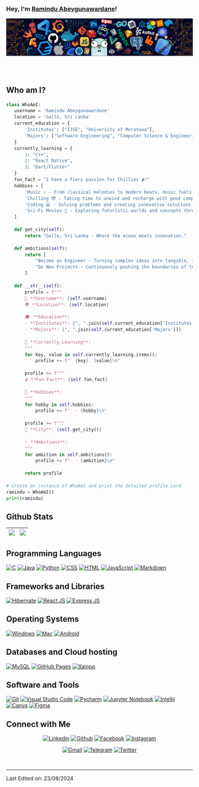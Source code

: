 ### Hey, I'm [Ramindu Abeygunawardane](https://ramindua.github.io/MyProfile/)!

![Github Banner](assets/banner.png)

<br />
<br />

## Who am I?

 ```python
class WhoAmI:
    username = 'Ramindu Abeygunawardane'
    location = 'Galle, Sri Lanka'
    current_education = {
        'Institutes': ["IJSE", "University of Moratuwa"],
        'Majors': ["Software Engineering", "Computer Science & Engineering (Data Science)"]
    }
    currently_learning = {
        1: "C++",
        2: "React Native",
        3: "Dart/Flutter"
    }
    fun_fact = "I have a fiery passion for Chillies 🌶️!"
    hobbies = [
        'Music 🎶 - From classical melodies to modern beats, music fuels my creativity.',
        'Chilling 😎 - Taking time to unwind and recharge with good company and great vibes.',
        'Coding 💻 - Solving problems and creating innovative solutions is my daily grind.',
        'Sci-Fi Movies 🎥 - Exploring futuristic worlds and concepts through the lens of science fiction.'
    ]

    def get_city(self):
        return "Galle, Sri Lanka - Where the ocean meets innovation."

    def ambitions(self):
        return [
            "Become an Engineer - Turning complex ideas into tangible, impactful solutions.",
            "Do New Projects - Continuously pushing the boundaries of technology with creative projects."
        ]

    def __str__(self):
        profile = f"""
        👤 **Username**: {self.username}
        🌍 **Location**: {self.location}

        🎓 **Education**:
        - **Institutes**: {", ".join(self.current_education['Institutes'])}
        - **Majors**: {", ".join(self.current_education['Majors'])}

        🚀 **Currently Learning**:
        """
        for key, value in self.currently_learning.items():
            profile += f"  {key}. {value}\n"

        profile += f"""
        🌶️ **Fun Fact**: {self.fun_fact}

        🎯 **Hobbies**:
        """
        for hobby in self.hobbies:
            profile += f"  - {hobby}\n"

        profile += f"""
        🌆 **City**: {self.get_city()}

        💡 **Ambitions**:
        """
        for ambition in self.ambitions():
            profile += f"  - {ambition}\n"

        return profile

# Create an instance of WhoAmI and print the detailed profile card
ramindu = WhoAmI()
print(ramindu)


 ```


## Github Stats

<img src="https://github-readme-stats.vercel.app/api?username=RaminduA&&show_icons=true&count_private=true&theme=github_dark">|<img src="https://github-readme-streak-stats.herokuapp.com/?user=RaminduA&theme=blueberry_duo"/>
|---|---|

## Programming Languages

<p>
    <a href="#"><img alt="C" src="https://img.shields.io/badge/C%20-%232370ED.svg?logo=c%2B%2B&logoColor=white"></a>
    <a href="#"><img alt="Java" src="https://img.shields.io/badge/Java-EC2025.svg?logo=java&logoColor=white"></a>
    <a href="#"><img alt="Python" src="https://img.shields.io/badge/Python%20-%23336D9C.svg?logo=python&logoColor=FFD745"></a>
    <a href="#"><img alt="CSS" src="https://img.shields.io/badge/CSS%20-%231572B6.svg?logo=css3&logoColor=white"></a>
    <a href="#"><img alt="HTML" src="https://img.shields.io/badge/HTML%20-%23E34F26.svg?logo=html5&logoColor=white"></a>
    <a href="#"><img alt="JavaScript" src="https://img.shields.io/badge/JavaScript%20-%23F7DF1E.svg?logo=javascript&logoColor=black"></a>
    <a href="#"><img alt="Markdown" src="https://img.shields.io/badge/Markdown-%23000000.svg?logo=markdown&logoColor=white"></a>
</p>

## Frameworks and Libraries

<p>
   <a href="#"><img alt="Hibernate" src="https://img.shields.io/badge/Hibernate-B2A573?logo=hibernate&logoColor=B2A573&color=black&labelColor=black"></a>
   <a href="#"><img alt="React JS" src="https://img.shields.io/badge/React-20232A?style=for-the-badge&logo=react&logoColor=61DAF"></a>
   <a href="#"><img alt="Express JS" src="https://img.shields.io/badge/Express%20js-000000?style=for-the-badge&logo=express&logoColor=white"></a>
</p>

## Operating Systems

<p>
	<a href="#"><img alt="Windows" src="https://img.shields.io/badge/Windows-0078D6?logo=windows&logoColor=white"></a>
	<a href="#"><img alt="Mac" src="https://img.shields.io/badge/Mac_Os-000000?logo=apple&logoColor=white"></a>
	<a href="#"><img alt="Android" src="https://img.shields.io/badge/Android-3DDC84?style=for-the-badge&logo=android&logoColor=white"></a>
</p>

## Databases and Cloud hosting

<p>
    <a href="#"><img alt="MySQL" src="https://img.shields.io/badge/MySQL-005C84?style=for-the-badge&logo=mysql&logoColor=white"></a>
    <a href="#"><img alt="GitHub Pages" src="https://img.shields.io/badge/GitHub%20Pages-%23327FC7.svg?logo=github&logoColor=white"></a>
    <a href="#"><img alt="Xampp" src="https://img.shields.io/badge/Xampp%20-%23430098.svg?logo=xampp&logoColor=white"></a>
</p> 

## Software and Tools

<p>
    <a href="#"><img alt="Git" src="https://img.shields.io/badge/Git%20-%23F05033.svg?logo=git&logoColor=white"></a>
    <a href="#"><img alt="Visual Studio Code" src="https://img.shields.io/badge/Visual%20Studio%20Code-0078d7.svg?logo=visual-studio-code&logoColor=white"></a>
    <a href="#"><img alt="Pycharm" src="https://img.shields.io/badge/PyCharm-143?logo=pycharm&logoColor=black&color=green&labelColor=green"></a>
	<a href="#"><img alt="Jupyter Notebook" src="https://img.shields.io/badge/Jupyter_Notebook-white.svg?logo=Jupyter&logoColor="></a>
	<a href="#"><img alt="Intellij" src="https://img.shields.io/badge/IntelliJ_IDEA-1D7CE5.svg?logo=intellij-idea&logoColor=black"></a>
	<a href="#"><img alt="Canva" src="https://img.shields.io/badge/Canva-%2300C4CC.svg?&style=for-the-badge&logo=Canva&logoColor=white"></a>
	<a href="#"><img alt="Figma" src="https://img.shields.io/badge/Figma-F24E1E?style=for-the-badge&logo=figma&logoColor=white"></a>
</p>

## Connect with Me

<p align="center">
  <a href="https://lk.linkedin.com/in/ramindu-abeygunawardane-ab206a213"><img alt="Linkedin" title="Ramindu Abeygunawardane Linkedin" src="https://img.shields.io/badge/LinkedIn-0077B5?style=for-the-badge&logo=linkedin&logoColor=white"></a>
  <a href="https://github.com/RaminduA"><img alt="Github" title="Ramindu Abeygunawardane Github" src="https://img.shields.io/badge/GitHub-100000?style=for-the-badge&logo=github&logoColor=white"></a>
  <a href="https://www.facebook.com/RAS7262344/"><img alt="Facebook" title="Ramindu Abeygunawardane Facebook" src="https://img.shields.io/badge/Facebook-1877F2?style=for-the-badge&logo=facebook&logoColor=white"></a>
  <a href="https://www.instagram.com/_r.a.m.i.n.d.u_/"><img alt="Instagram" title="Ramindu Abeygunawardane Instagram" src="https://img.shields.io/badge/Instagram-E4405F?style=for-the-badge&logo=instagram&logoColor=white"></a>
</p>
<p align="center">
  <a href="mailto:raminduanjana@gmail.com"><img alt="Gmail" title="Ramindu Abeygunawardane Gmail" src="https://img.shields.io/badge/Gmail-D14836?style=for-the-badge&logo=gmail&logoColor=white"></a>
  <a href="https://t.me/RaminduA"><img alt="Telegram" title="Ramindu Abeygunawardane Telegram" src="https://img.shields.io/badge/Telegram-2CA5E0?style=for-the-badge&logo=telegram&logoColor=white"></a> 
  <a href="https://twitter.com/RaminduAbey"><img alt="Twitter" title="Ramindu Abeygunawardane Twitter" src="https://img.shields.io/badge/Twitter-1DA1F2?style=for-the-badge&logo=twitter&logoColor=white"></a>
</p>

&nbsp;

-----
Last Edited on: 23/08/2024
